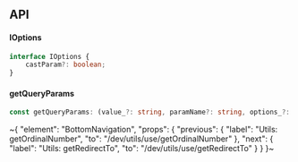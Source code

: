 

## API

#### IOptions

```ts
interface IOptions {
    castParam?: boolean;
}
```

#### getQueryParams

```ts
const getQueryParams: (value_?: string, paramName?: string, options_?: IOptions) => object | string | number | boolean | undefined;
```


~{
  "element": "BottomNavigation",
  "props": {
    "previous": {
      "label": "Utils: getOrdinalNumber",
      "to": "/dev/utils/use/getOrdinalNumber"
    },
    "next": {
      "label": "Utils: getRedirectTo",
      "to": "/dev/utils/use/getRedirectTo"
    }
  }
}~